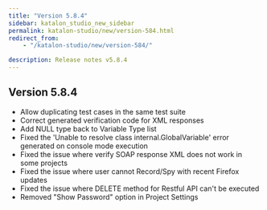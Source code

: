 ```yaml
---
title: "Version 5.8.4"
sidebar: katalon_studio_new_sidebar
permalink: katalon-studio/new/version-584.html
redirect_from:
    - "/katalon-studio/new/version-584/"

description: Release notes v5.8.4
---
```


Version 5.8.4
-------------------
* Allow duplicating test cases in the same test suite 
* Correct generated verification code for XML responses 
* Add NULL type back to Variable Type list
* Fixed the 'Unable to resolve class internal.GlobalVariable' error generated on console mode execution 
* Fixed the issue where verify SOAP response XML does not work in some projects 
* Fixed the issue where user cannot Record/Spy with recent Firefox updates 
* Fixed the issue where DELETE method for Restful API can't be executed 
* Removed "Show Password" option in Project Settings 
